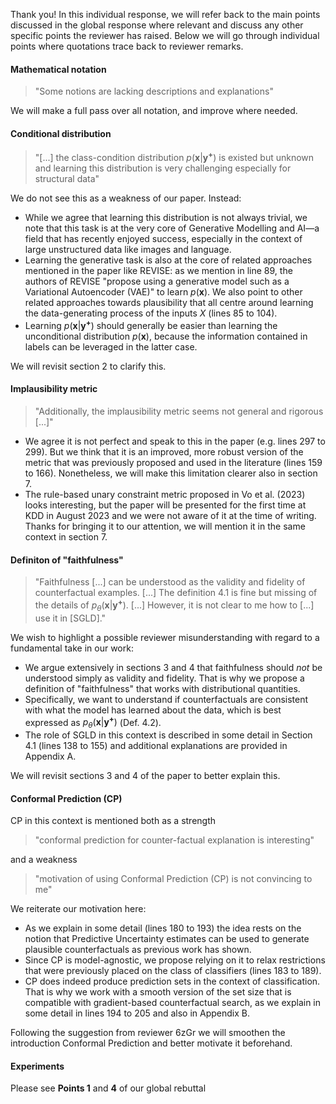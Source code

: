 Thank you! In this individual response, we will refer back to the main points discussed in the global response where relevant and discuss any other specific points the reviewer has raised. Below we will go through individual points where quotations trace back to reviewer remarks.

#### Mathematical notation

> "Some notions are lacking descriptions and explanations"

We will make a full pass over all notation, and improve where needed. 
#### Conditional distribution

> "[...] the class-condition distribution $p(\mathbf{x}|\mathbf{y^{+}})$ is existed but unknown and learning this distribution is very challenging especially for structural data"

We do not see this as a weakness of our paper. Instead:

- While we agree that learning this distribution is not always trivial, we note that this task is at the very core of Generative Modelling and AI&mdash;a field that has recently enjoyed success, especially in the context of large unstructured data like images and language.
- Learning the generative task is also at the core of related approaches mentioned in the paper like REVISE: as we mention in line 89, the authors of REVISE "propose using a generative model such as a Variational Autoencoder (VAE)" to learn $p(\mathbf{x})$. We also point to other related approaches towards plausibility that all centre around learning the data-generating process of the inputs $X$ (lines 85 to 104).
- Learning $p(\mathbf{x}|\mathbf{y^{+}})$ should generally be easier than learning the unconditional distribution $p(\mathbf{x})$, because the information contained in labels can be leveraged in the latter case. 

We will revisit section 2 to clarify this.

#### Implausibility metric

> "Additionally, the implausibility metric seems not general and rigorous [...]"

- We agree it is not perfect and speak to this in the paper (e.g. lines 297 to 299). But we think that it is an improved, more robust version of the metric that was previously proposed and used in the literature (lines 159 to 166). Nonetheless, we will make this limitation clearer also in section 7.
- The rule-based unary constraint metric proposed in Vo et al. (2023) looks interesting, but the paper will be presented for the first time at KDD in August 2023 and we were not aware of it at the time of writing. Thanks for bringing it to our attention, we will mention it in the same context in section 7. 

#### Definiton of "faithfulness"

> "Faithfulness [...] can be understood as the validity and fidelity of counterfactual examples. [...] The definition 4.1 is fine but missing of the details of $p_{\theta}(\mathbf{x}|\mathbf{y^{+}})$. [...] However, it is not clear to me how to [...] use it in [SGLD]."

We wish to highlight a possible reviewer misunderstanding with regard to a fundamental take in our work:

- We argue extensively in sections 3 and 4 that faithfulness should *not* be understood simply as validity and fidelity. That is why we propose a definition of "faithfulness" that works with distributional quantities. 
- Specifically, we want to understand if counterfactuals are consistent with what the model has learned about the data, which is best expressed as $p_{\theta}(\mathbf{x}|\mathbf{y^{+}})$ (Def. 4.2).
- The role of SGLD in this context is described in some detail in Section 4.1 (lines 138 to 155) and additional explanations are provided in Appendix A.

We will revisit sections 3 and 4 of the paper to better explain this.

#### Conformal Prediction (CP) 

CP in this context is mentioned both as a strength

> "conformal prediction for counter-factual explanation is interesting"

and a weakness

> "motivation of using Conformal Prediction (CP) is not convincing to me"

We reiterate our motivation here:

- As we explain in some detail (lines 180 to 193) the idea rests on the notion that Predictive Uncertainty estimates can be used to generate plausible counterfactuals as previous work has shown.
- Since CP is model-agnostic, we propose relying on it to relax restrictions that were previously placed on the class of classifiers (lines 183 to 189).
- CP does indeed produce prediction sets in the context of classification. That is why we work with a smooth version of the set size that is compatible with gradient-based counterfactual search, as we explain in some detail in lines 194 to 205 and also in Appendix B. 

Following the suggestion from reviewer 6zGr we will smoothen the introduction Conformal Prediction and better motivate it beforehand.

#### Experiments

Please see **Points 1** and **4** of our global rebuttal